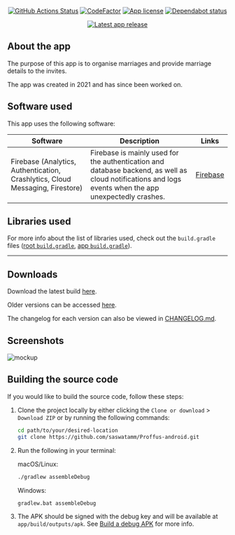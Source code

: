 

<div align="center">

[![GitHub Actions Status](https://img.shields.io/github/workflow/status/saswatamm/Proffus-android/CI?label=CI&logo=github&style=flat-square)](https://github.com/EdricChan03/StudyBuddy-android/actions?query=workflow%3ACI)
[![CodeFactor](https://www.codefactor.io/repository/github/edricchan03/studybuddy-android/badge?style=flat-square)](https://www.codefactor.io/repository/github/edricchan03/studybuddy-android)
[![App license](https://img.shields.io/github/license/EdricChan03/StudyBuddy-android?style=flat-square)](https://github.com/EdricChan03/StudyBuddy-android/blob/master/LICENSE)
[![Dependabot status](https://flat.badgen.net/dependabot/EdricChan03/StudyBuddy-android?icon=dependabot)](https://dependabot.com)

</div>

<div align="center">

[![Latest app release](https://img.shields.io/github/v/release/EdricChan03/StudyBuddy-android?include_prereleases&sort=semver&style=flat-square)](https://github.com/EdricChan03/StudyBuddy-android/releases/latest)

</div>

## About the app

The purpose of this app is to organise marriages and provide marriage details to the invites.

The app was created in 2021 and has since been worked on.

## Software used

This app uses the following software:

Software | Description | Links
---|---|---
Firebase (Analytics, Authentication, Crashlytics, Cloud Messaging, Firestore) | Firebase is mainly used for the authentication and database backend, as well as cloud notifications and logs events when the app unexpectedly crashes. | [Firebase](https://firebase.google.com/)

## Libraries used

For more info about the list of libraries used, check out the `build.gradle` files ([root `build.gradle`](build.gradle), [app `build.gradle`](app/build.gradle)).

---

## Downloads

Download the latest build [here](https://github.com/saswatamm/Proffus-builds/blob/master/release/com.edricchan.studybuddy-v1.0.0-rc.503.apk).

Older versions can be accessed [here](https://github.com/EdricChan03/StudyBuddy-builds/blob/master/release).

The changelog for each version can also be viewed in [CHANGELOG.md](/CHANGELOG.md).

## Screenshots

![mockup](https://user-images.githubusercontent.com/72179477/134491772-b84953be-830d-447c-b367-a159369f8af3.png)

## Building the source code

If you would like to build the source code, follow these steps:
1. Clone the project locally by either clicking the `Clone or download` > `Download ZIP` or by running the following commands:
   ```bash
   cd path/to/your/desired-location
   git clone https://github.com/saswatamm/Proffus-android.git
   ```
2. Run the following in your terminal:
   
   macOS/Linux:
   ```bash
   ./gradlew assembleDebug
   ```
   Windows:
   ```shell
   gradlew.bat assembleDebug
   ```
3. The APK should be signed with the debug key and will be available at `app/build/outputs/apk`. See [Build a debug APK](https://developer.android.com/studio/build/building-cmdline.html#DebugMode) for more info.

